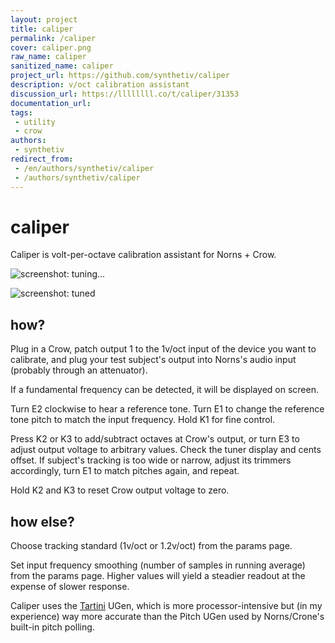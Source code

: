 ```yaml
---
layout: project
title: caliper
permalink: /caliper
cover: caliper.png
raw_name: caliper
sanitized_name: caliper
project_url: https://github.com/synthetiv/caliper
description: v/oct calibration assistant
discussion_url: https://llllllll.co/t/caliper/31353
documentation_url: 
tags:
 - utility
 - crow
authors:
 - synthetiv
redirect_from:
 - /en/authors/synthetiv/caliper
 - /authors/synthetiv/caliper
---
```

# caliper

Caliper is volt-per-octave calibration assistant for Norns + Crow.

![screenshot: tuning...](https://synthetiv.github.io/misc/caliper-out.png)

![screenshot: tuned](https://synthetiv.github.io/misc/caliper-in.png)

## how?

Plug in a Crow, patch output 1 to the 1v/oct input of the device you want to calibrate, and plug your test subject's output into Norns's audio input (probably through an attenuator).

If a fundamental frequency can be detected, it will be displayed on screen. 

Turn E2 clockwise to hear a reference tone. Turn E1 to change the reference tone pitch to match the input frequency. Hold K1 for fine control.

Press K2 or K3 to add/subtract octaves at Crow's output, or turn E3 to adjust output voltage to arbitrary values. Check the tuner display and cents offset. If subject's tracking is too wide or narrow, adjust its trimmers accordingly, turn E1 to match pitches again, and repeat.

Hold K2 and K3 to reset Crow output voltage to zero.

## how else?

Choose tracking standard (1v/oct or 1.2v/oct) from the params page.

Set input frequency smoothing (number of samples in running average) from the params page. Higher values will yield a steadier readout at the expense of slower response.

Caliper uses the [Tartini](http://doc.sccode.org/Classes/Tartini.html) UGen, which is more processor-intensive but (in my experience) way more accurate than the Pitch UGen used by Norns/Crone's built-in pitch polling.
